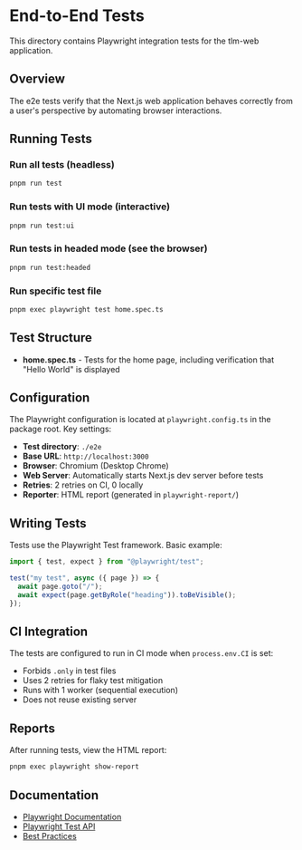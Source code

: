 # End-to-End Tests

This directory contains Playwright integration tests for the tlm-web application.

## Overview

The e2e tests verify that the Next.js web application behaves correctly from a user's perspective by automating browser interactions.

## Running Tests

### Run all tests (headless)

```bash
pnpm run test
```

### Run tests with UI mode (interactive)

```bash
pnpm run test:ui
```

### Run tests in headed mode (see the browser)

```bash
pnpm run test:headed
```

### Run specific test file

```bash
pnpm exec playwright test home.spec.ts
```

## Test Structure

- **home.spec.ts** - Tests for the home page, including verification that "Hello World" is displayed

## Configuration

The Playwright configuration is located at `playwright.config.ts` in the package root. Key settings:

- **Test directory**: `./e2e`
- **Base URL**: `http://localhost:3000`
- **Browser**: Chromium (Desktop Chrome)
- **Web Server**: Automatically starts Next.js dev server before tests
- **Retries**: 2 retries on CI, 0 locally
- **Reporter**: HTML report (generated in `playwright-report/`)

## Writing Tests

Tests use the Playwright Test framework. Basic example:

```typescript
import { test, expect } from "@playwright/test";

test("my test", async ({ page }) => {
  await page.goto("/");
  await expect(page.getByRole("heading")).toBeVisible();
});
```

## CI Integration

The tests are configured to run in CI mode when `process.env.CI` is set:

- Forbids `.only` in test files
- Uses 2 retries for flaky test mitigation
- Runs with 1 worker (sequential execution)
- Does not reuse existing server

## Reports

After running tests, view the HTML report:

```bash
pnpm exec playwright show-report
```

## Documentation

- [Playwright Documentation](https://playwright.dev)
- [Playwright Test API](https://playwright.dev/docs/api/class-test)
- [Best Practices](https://playwright.dev/docs/best-practices)